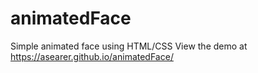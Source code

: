 # animatedFace
Simple animated face using HTML/CSS
View the demo at https://asearer.github.io/animatedFace/
